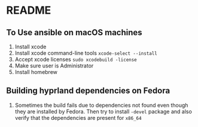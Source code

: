 # README

## To Use ansible on macOS machines

1. Install xcode
2. Install xcode command-line tools `xcode-select --install`
3. Accept xcode licenses `sudo xcodebuild -license`
4. Make sure user is Administrator
5. Install homebrew

## Building hyprland dependencies on Fedora

1. Sometimes the build fails due to dependencies not found even though they are
   installed by Fedora. Then try to install `-devel` package and also verify that
   the dependencies are present for `x86_64`
